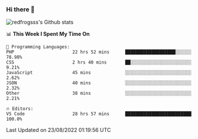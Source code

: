 ### Hi there 👋

<img src="https://github-readme-stats.vercel.app/api?username=redfrogsss&show_icons=true" alt="redfrogsss's Github stats"></img>

<!--START_SECTION:waka-->
📊 **This Week I Spent My Time On** 

```text
💬 Programming Languages: 
PHP                      22 hrs 52 mins      ███████████████████░░░░░░   78.98% 
CSS                      2 hrs 40 mins       ██░░░░░░░░░░░░░░░░░░░░░░░   9.21% 
JavaScript               45 mins             ░░░░░░░░░░░░░░░░░░░░░░░░░   2.62% 
JSON                     40 mins             ░░░░░░░░░░░░░░░░░░░░░░░░░   2.32% 
Other                    38 mins             ░░░░░░░░░░░░░░░░░░░░░░░░░   2.21%

🔥 Editors: 
VS Code                  28 hrs 57 mins      █████████████████████████   100.0%

```


 Last Updated on 23/08/2022 01:19:56 UTC
<!--END_SECTION:waka-->